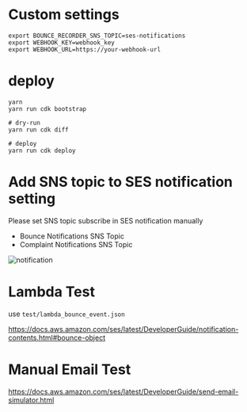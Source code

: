 # Custom settings

```
export BOUNCE_RECORDER_SNS_TOPIC=ses-notifications
export WEBHOOK_KEY=webhook_key
export WEBHOOK_URL=https://your-webhook-url
```

# deploy

```
yarn
yarn run cdk bootstrap

# dry-run
yarn run cdk diff

# deploy
yarn run cdk deploy
```

# Add SNS topic to SES notification setting

Please set SNS topic subscribe in SES notification manually

- Bounce Notifications SNS Topic
- Complaint Notifications SNS Topic

![notification](https://user-images.githubusercontent.com/1042519/62696253-ff7bec80-ba12-11e9-9962-4f55d37901f4.png)

# Lambda Test

use `test/lambda_bounce_event.json`

https://docs.aws.amazon.com/ses/latest/DeveloperGuide/notification-contents.html#bounce-object

# Manual Email Test

https://docs.aws.amazon.com/ses/latest/DeveloperGuide/send-email-simulator.html
